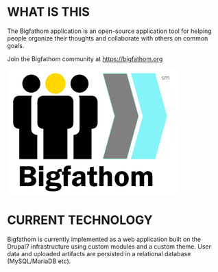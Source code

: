 WHAT IS THIS
============
The Bigfathom application is an open-source application tool for helping people 
organize their thoughts and collaborate with others on common goals.

Join the Bigfathom community at https://bigfathom.org

![Bigfathom Logo](https://github.com/bigfathom/bigfathom_application/blob/master/copyright-logos/bigfathom_arrows_logo_plus_title.png)

CURRENT TECHNOLOGY
==================
Bigfathom is currently implemented as a web application built on the Drupal7
infrastructure using custom modules and a custom theme.  User data and uploaded
artifacts are persisted in a relational database (MySQL/MariaDB etc).






